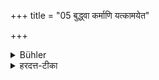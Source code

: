 +++
title = "05 बुद्ध्वा कर्माणि यत्कामयेत"

+++

<details><summary>Bühler</summary>

5. Having learnt the rites (that are to be performed in each order), he may perform what he wishes.
</details>

<details><summary>हरदत्त-टीका</summary>

## सूत्रम्
बुध्वा कर्माणि यत्कामयते तदारभेत ॥ ५ ॥  
## टिप्पनी
प्रत्याश्रमं यानि कर्माणि विहितानि, तानि बुध्वा गृहस्थस्यैतानि कर्तव्यानि । एषामननुष्ठाने प्रत्यवायः । फलं चेदमेषाम्, एतानि शक्यान्यनुष्ठातुं, नैतानीत्याचार्यादुपश्रुत्य यत्कर्म फलं वा कामयेत तदारभेत तमाश्रमं प्रतिपद्यतेति ॥५॥
</details>
